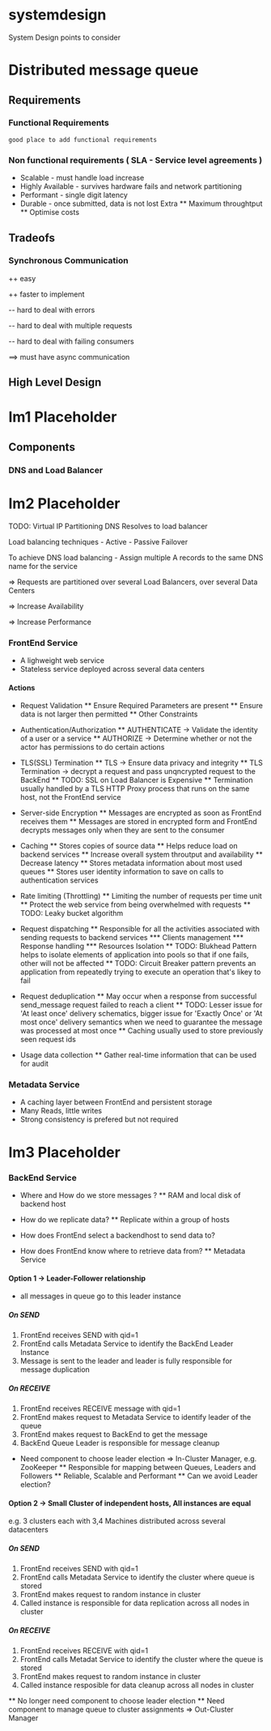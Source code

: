 # systemdesign
System Design points to consider

# Distributed message queue

## Requirements

### Functional Requirements
`good place to add functional requirements`

### Non functional requirements ( SLA - Service level agreements )
* Scalable - must handle load increase
* Highly Available - survives hardware fails and network partitioning
* Performant - single digit latency
* Durable - once submitted, data is not lost
Extra
** Maximum throughtput
** Optimise costs

## Tradeofs

### Synchronous Communication
++ easy

++ faster to implement

-- hard to deal with errors

-- hard to deal with multiple requests

-- hard to deal with failing consumers

==> must have async communication

## High Level Design

# Im1 Placeholder

## Components

### DNS and Load Balancer

# Im2 Placeholder

TODO: Virtual IP Partitioning
DNS Resolves to load balancer

Load balancing techniques - Active - Passive Failover

To achieve DNS load balancing - Assign multiple A records to the same DNS name for the service

=> Requests are partitioned over several Load Balancers, over several Data Centers

=> Increase Availability

=> Increase Performance


### FrontEnd Service
* A lighweight web service
* Stateless service deployed across several data centers

#### Actions
* Request Validation
** Ensure Required Parameters are present
** Ensure data is not larger then permitted
** Other Constraints

* Authentication/Authorization
** AUTHENTICATE -> Validate the identity of a user or a service
** AUTHORIZE -> Determine whether or not the actor has permissions to do certain actions

* TLS(SSL) Termination
** TLS -> Ensure data privacy and integrity
** TLS Termination -> decrypt a request and pass unqncrypted request to the BackEnd
** TODO: SSL on Load Balancer is Expensive
** Termination usually handled by a TLS HTTP Proxy process that runs on the same host, not the FrontEnd service

* Server-side Encryption
** Messages are encrypted as soon as FrontEnd receives them
** Messages are stored in encrypted form and FrontEnd decrypts messages only when they are sent to the consumer

* Caching
** Stores copies of source data
** Helps reduce load on backend services
** Increase overall system throutput and availability
** Decrease latency
** Stores metadata information about most used queues
** Stores user identity information to save on calls to authentication services 

* Rate limiting (Throttling)
** Limiting the number of requests per time unit
** Protect the web service from being overwhelmed with requests
** TODO: Leaky bucket algorithm

* Request dispatching
** Responsible for all the activities associated with sending requests to backend services
*** Clients management
*** Response handling
*** Resources Isolation
** TODO: Blukhead Pattern helps to isolate elements of application into pools so that if one fails, other will not be affected
** TODO: Circuit Breaker pattern prevents an application from repeatedly trying to execute an operation that's likey to fail

* Request deduplication
** May occur when a response from successful send_message request failed to reach a client
** TODO: Lesser issue for 'At least once' delivery schematics, bigger issue for 'Exactly Once' or 'At most once' delivery semantics when we need to guarantee the message was processed at most once
** Caching usually used to store previously seen request ids

* Usage data collection
** Gather real-time information that can be used for audit

### Metadata Service

* A caching layer between FrontEnd and persistent storage
* Many Reads, little writes
* Strong consistency is prefered but not required

# Im3 Placeholder

### BackEnd Service

* Where and How do we store messages ?
** RAM and local disk of backend host

* How do we replicate data?
** Replicate within a group of hosts

* How does FrontEnd select a backendhost to send data to?
* How does FrontEnd know where to retrieve data from?
** Metadata Service

#### Option 1 -> Leader-Follower relationship
* all messages in queue go to this leader instance

##### On SEND
1. FrontEnd receives SEND with qid=1
2. FrontEnd calls Metadata Service to identify the BackEnd Leader Instance
3. Message is sent to the leader and leader is fully responsible for message duplication

##### On RECEIVE
1. FrontEnd receives RECEIVE message with qid=1
2. FrontEnd makes request to Metadata Service to identify leader of the queue
3. FrontEnd makes request to BackEnd to get the message
4. BackEnd Queue Leader is responsible for message cleanup

* Need component to choose leader election => In-Cluster Manager, e.g. ZooKeeper
** Responsible for mapping between Queues, Leaders and Followers
** Reliable, Scalable and Performant
** Can we avoid Leader election?


#### Option 2 -> Small Cluster of independent hosts, All instances are equal
e.g. 3 clusters each with 3,4 Machines distributed across several datacenters

##### On SEND
1. FrontEnd receives SEND with qid=1
2. FrontEnd calls Metadata Service to identify the cluster where queue is stored
3. FrontEnd makes request to random instance in cluster
4. Called instance is responsible for data replication across all nodes in cluster

##### On RECEIVE
1. FrontEnd receives RECEIVE with qid=1
2. FrontEnd calls Metadat Service to identify the cluster where the queue is stored
3. FrontEnd makes request to random instance in cluster
4. Called instance resposible for data cleanup across all nodes in cluster

** No longer need component to choose leader election
** Need component to manage queue to cluster assignments => Out-Cluster Manager


